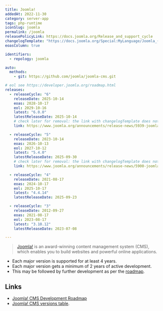 ```yaml
---
title: Joomla!
addedAt: 2022-11-30
category: server-app
tags: php-runtime
iconSlug: joomla
permalink: /joomla
releasePolicyLink: https://docs.joomla.org/Release_and_support_cycle
changelogTemplate: "https://docs.joomla.org/Special:MyLanguage/Joomla_{{'__LATEST__'|split:'.'|slice:0,2|join:'.'}}_version_history#Joomla___LATEST__"
eoasColumn: true

identifiers:
  - repology: joomla

auto:
  methods:
    - git: https://github.com/joomla/joomla-cms.git

# eol see https://developer.joomla.org/roadmap.html
releases:
  - releaseCycle: "6"
    releaseDate: 2025-10-14
    eoas: 2028-10-17
    eol: 2029-10-16
    latest: "6.0.0"
    latestReleaseDate: 2025-10-14
    # check later for removal: the link with changelogTemplate does not work (yet)
    link: https://www.joomla.org/announcements/release-news/5939-joomla-6-0-and-joomla-5-4-are-here.html

  - releaseCycle: "5"
    releaseDate: 2023-10-14
    eoas: 2026-10-13
    eol: 2027-10-12
    latest: "5.4.0"
    latestReleaseDate: 2025-09-30
    # check later for removal: the link with changelogTemplate does not work (yet)
    link: https://www.joomla.org/announcements/release-news/5900-joomla-5-0-and-joomla-4-4-are-here

  - releaseCycle: "4"
    releaseDate: 2021-08-17
    eoas: 2024-10-17
    eol: 2025-10-17
    latest: "4.4.14"
    latestReleaseDate: 2025-09-23

  - releaseCycle: "3"
    releaseDate: 2012-09-27
    eoas: 2021-08-17
    eol: 2023-08-17
    latest: "3.10.12"
    latestReleaseDate: 2023-07-08

---
```


> [Joomla!](https://www.joomla.org/) is an award-winning content management system (CMS), which
> enables you to build websites and powerful online applications.

- Each major version is supported for at least 4 years.
- Each major version gets a minimum of 2 years of active development.
- This may be followed by further development as per the [roadmap][roadmap].

## Links

- [Joomla! CMS Development Roadmap][roadmap]
- [Joomla! CMS versions table](https://docs.joomla.org/Special:MyLanguage/Joomla!_CMS_versions).

[roadmap]: https://docs.joomla.org/Special:MyLanguage/Joomla_CMS_Development_Roadmap
